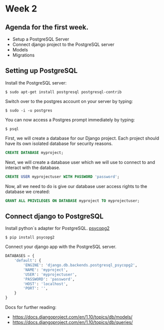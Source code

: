 # Week 2

## Agenda for the first week. 
- Setup a PostgreSQL Server
- Connect django project to the PostgreSQL server
- Models
- Migrations

## Setting up PostgreSQL

Install the PostgreSQL server:
```
$ sudo apt-get install postgresql postgresql-contrib
```

Switch over to the postgres account on your server by typing:

```
$ sudo -i -u postgres
```

You can now access a Postgres prompt immediately by typing:
```
$ psql
```

First, we will create a database for our Django project. Each project should have its own isolated database for security reasons. 
```sql
CREATE DATABASE myproject;
```

Next, we will create a database user which we will use to connect to and interact with the database.

```sql
CREATE USER myprojectuser WITH PASSWORD 'password';
```

Now, all we need to do is give our database user access rights to the database we created:
```sql
GRANT ALL PRIVILEGES ON DATABASE myproject TO myprojectuser;
```

## Connect django to PostgreSQL

Install python`s adapter for PostgreSQL. [psycopg2](http://initd.org/psycopg/docs/usage.html)
```
$ pip install psycopg2
```

Connect your django app with the PostgreSQL server.

```python
DATABASES = {
    'default': {
        'ENGINE': 'django.db.backends.postgresql_psycopg2',
        'NAME': 'myproject',
        'USER': 'myprojectuser',
        'PASSWORD': 'password',
        'HOST': 'localhost',
        'PORT': '',
    }
}
```


Docs for further reading:

* <https://docs.djangoproject.com/en/1.10/topics/db/models/>
* <https://docs.djangoproject.com/en/1.10/topics/db/queries/>
